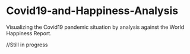 # Covid19-and-Happiness-Analysis
Visualizing the Covid19 pandemic situation by analysis against the World Happiness Report.

//Still in progress
